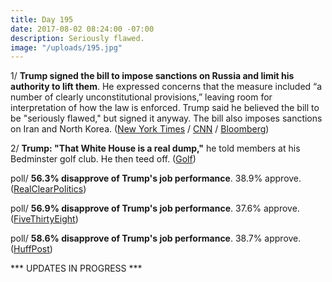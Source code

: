 ```yaml
---
title: Day 195
date: 2017-08-02 08:24:00 -07:00
description: Seriously flawed.
image: "/uploads/195.jpg"
---
```


1/ **Trump signed the bill to impose sanctions on Russia and limit his authority to lift them**. He expressed concerns that the measure included “a number of clearly unconstitutional provisions,” leaving room for interpretation of how the law is enforced.  Trump said he believed the bill to be "seriously flawed," but signed it anyway. The bill also imposes sanctions on Iran and North Korea. ([New York Times](https://www.nytimes.com/2017/08/02/world/europe/trump-russia-sanctions.html) / [CNN](http://www.cnn.com/2017/08/02/politics/donald-trump-russia-sanctions-bill/) / [Bloomberg](https://www.bloomberg.com/news/articles/2017-08-02/trump-is-said-to-add-concerns-in-signing-russia-sanctions-law))

2/ **Trump: "That White House is a real dump,"** he told members at his Bedminster golf club. He then teed off. ([Golf](http://www.golf.com/tour-news/2017/08/01/president-donald-trump-relationship-golf-more-complicated-now))

poll/ **56.3% disapprove of Trump's job performance**. 38.9% approve. ([RealClearPolitics](https://www.realclearpolitics.com/epolls/other/president_trump_job_approval-6179.html))

poll/ **56.9% disapprove of Trump's job performance**. 37.6% approve. ([FiveThirtyEight](https://projects.fivethirtyeight.com/trump-approval-ratings/))

poll/ **58.6% disapprove of Trump's job performance**. 38.7% approve. ([HuffPost](http://elections.huffingtonpost.com/pollster/trump-job-approval))

\*\*\* UPDATES IN PROGRESS \*\*\*